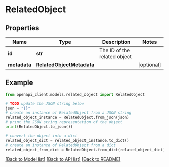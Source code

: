 # RelatedObject


## Properties

Name | Type | Description | Notes
------------ | ------------- | ------------- | -------------
**id** | **str** | The ID of the related object | 
**metadata** | [**RelatedObjectMetadata**](RelatedObjectMetadata.md) |  | [optional] 

## Example

```python
from openapi_client.models.related_object import RelatedObject

# TODO update the JSON string below
json = "{}"
# create an instance of RelatedObject from a JSON string
related_object_instance = RelatedObject.from_json(json)
# print the JSON string representation of the object
print(RelatedObject.to_json())

# convert the object into a dict
related_object_dict = related_object_instance.to_dict()
# create an instance of RelatedObject from a dict
related_object_from_dict = RelatedObject.from_dict(related_object_dict)
```
[[Back to Model list]](../README.md#documentation-for-models) [[Back to API list]](../README.md#documentation-for-api-endpoints) [[Back to README]](../README.md)


